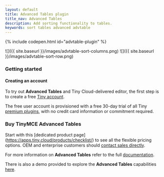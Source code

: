 ```yaml
---
layout: default
title: Advanced Tables plugin
title_nav: Advanced Tables
description: Add sorting functionality to tables.
keywords: sort tables advanced advtable
---
```


{% include codepen.html id="advtable-plugin" %}

![]({{ site.baseurl }}/images/advtable-sort-columns.png)
![]({{ site.baseurl }}/images/advtable-sort-row.png)

### Getting started

#### Creating an account

To try out **Advanced Tables** and Tiny Cloud-delivered editor, the first step is to create a free [Tiny account](https://www.tiny.cloud/download/).

The free user account is provisioned with a free 30-day trial of all Tiny [premium plugins](https://apps.tiny.cloud/product-category/tiny-cloud-extensions/), with no credit card information or commitment required.


### Buy TinyMCE Advanced Tables

Start with this \[dedicated product page](https://apps.tiny.cloud/products/checklist/) to see all the flexible pricing options. OEM and enterprise customers should [contact sales directly](https://www.tiny.cloud/contact/).

For more information on **Advanced Tables** refer to the full [documentation]({{site.baseurl}}/plugins/checklist/).

There is also a demo provided to explore the **Advanced Tables** capabilities [here]({{site.baseurl}}/demo/checklist/).
